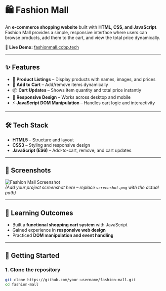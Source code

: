 # 🛍️ Fashion Mall  

An **e-commerce shopping website** built with **HTML, CSS, and JavaScript**.  
Fashion Mall provides a simple, responsive interface where users can browse products, add them to the cart, and view the total price dynamically.  

🔗 **Live Demo:** [fashionmall.ccbp.tech](http://fashionmall.ccbp.tech)  

---

## ✨ Features  
- 👗 **Product Listings** – Display products with names, images, and prices  
- 🛒 **Add to Cart** – Add/remove items dynamically  
- 📦 **Cart Updates** – Shows item quantity and total price instantly  
- 📱 **Responsive Design** – Works across desktop and mobile  
- ⚡ **JavaScript DOM Manipulation** – Handles cart logic and interactivity  

---

## 🛠️ Tech Stack  
- **HTML5** – Structure and layout  
- **CSS3** – Styling and responsive design  
- **JavaScript (ES6)** – Add-to-cart, remove, and cart updates  

---

## 📸 Screenshots  

![Fashion Mall Screenshot](screenshot.png)  
*(Add your project screenshot here – replace `screenshot.png` with the actual path)*  

---

## 🎯 Learning Outcomes  
- Built a **functional shopping cart system** with JavaScript  
- Gained experience in **responsive web design**  
- Practiced **DOM manipulation and event handling**  

---

## 🚀 Getting Started  

### 1. Clone the repository  
```bash
git clone https://github.com/your-username/fashion-mall.git
cd fashion-mall
